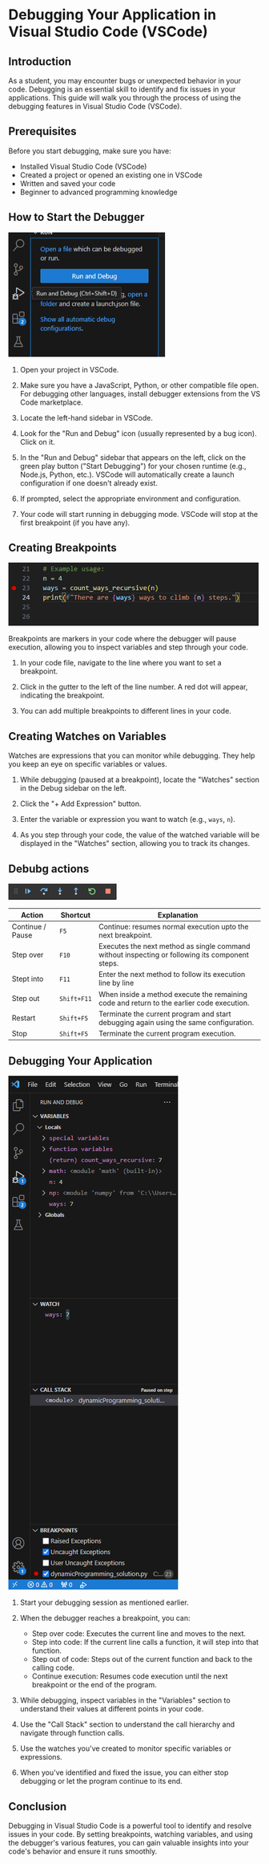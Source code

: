 # Debugging Your Application in Visual Studio Code (VSCode)

## Introduction

As a student, you may encounter bugs or unexpected behavior in your code. Debugging is an essential skill to identify and fix issues in your applications. This guide will walk you through the process of using the debugging features in Visual Studio Code (VSCode).

## Prerequisites

Before you start debugging, make sure you have:

- Installed Visual Studio Code (VSCode)
- Created a project or opened an existing one in VSCode
- Written and saved your code
- Beginner to advanced programming knowledge

## How to Start the Debugger

![Debugger](images\runDebug.png)

1. Open your project in VSCode.

2. Make sure you have a JavaScript, Python, or other compatible file open. For debugging other languages, install debugger extensions from the VS Code marketplace.

3. Locate the left-hand sidebar in VSCode.

4. Look for the "Run and Debug" icon (usually represented by a bug icon). Click on it.

5. In the "Run and Debug" sidebar that appears on the left, click on the green play button ("Start Debugging") for your chosen runtime (e.g., Node.js, Python, etc.). VSCode will automatically create a launch configuration if one doesn't already exist.

6. If prompted, select the appropriate environment and configuration.

7. Your code will start running in debugging mode. VSCode will stop at the first breakpoint (if you have any).

## Creating Breakpoints

![Breakpoint](images\breakpoint.png)

Breakpoints are markers in your code where the debugger will pause execution, allowing you to inspect variables and step through your code.

1. In your code file, navigate to the line where you want to set a breakpoint.

2. Click in the gutter to the left of the line number. A red dot will appear, indicating the breakpoint.

3. You can add multiple breakpoints to different lines in your code.

## Creating Watches on Variables

Watches are expressions that you can monitor while debugging. They help you keep an eye on specific variables or values.

1. While debugging (paused at a breakpoint), locate the "Watches" section in the Debug sidebar on the left.

2. Click the "+ Add Expression" button.

3. Enter the variable or expression you want to watch (e.g., `ways`,  `n`).

4. As you step through your code, the value of the watched variable will be displayed in the "Watches" section, allowing you to track its changes.

## Debubg actions

![debug toolbar](images\toolbar.png)

| Action | Shortcut | Explanation |
| ------ | -------- | ------------|
| Continue / Pause | `F5` | Continue: resumes normal execution upto the next breakpoint. |
| Step over | `F10` | Executes the next method as single command without inspecting or following its component steps. |
| Stept into | `F11` | Enter the next method to follow its execution line by line |
| Step out | `Shift+F11` | When inside a method execute the remaining code and return to the earlier code execution.
| Restart | `Shift+F5` | Terminate the current program and start debugging again using the same configuration.
| Stop | `Shift+F5` | Terminate the current program execution.

## Debugging Your Application

![Debugging](images\watches.png)

1. Start your debugging session as mentioned earlier.

2. When the debugger reaches a breakpoint, you can:
   - Step over code: Executes the current line and moves to the next.
   - Step into code: If the current line calls a function, it will step into that function.
   - Step out of code: Steps out of the current function and back to the calling code.
   - Continue execution: Resumes code execution until the next breakpoint or the end of the program.

3. While debugging, inspect variables in the "Variables" section to understand their values at different points in your code.

4. Use the "Call Stack" section to understand the call hierarchy and navigate through function calls.

5. Use the watches you've created to monitor specific variables or expressions.

6. When you've identified and fixed the issue, you can either stop debugging or let the program continue to its end.

## Conclusion

Debugging in Visual Studio Code is a powerful tool to identify and resolve issues in your code. By setting breakpoints, watching variables, and using the debugger's various features, you can gain valuable insights into your code's behavior and ensure it runs smoothly.

